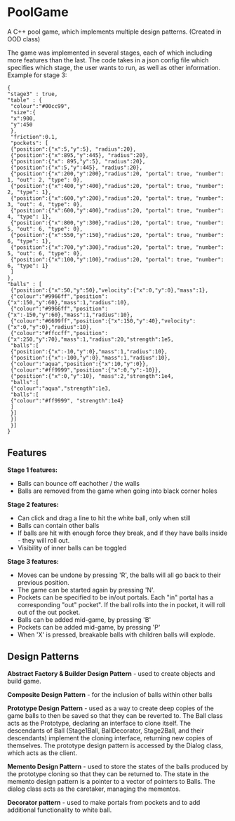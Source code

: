 # PoolGame
A C++ pool game, which implements multiple design patterns. (Created in OOD class)

The game was implemented in several stages, each of which including more features than the last. The code takes in a json config file which specifies which stage, the user wants to run, as well as other information. Example for stage 3:

```
{
"stage3" : true,
"table" : {
 "colour":"#00cc99",
 "size":{
 "x":900,
 "y":450
 },
 "friction":0.1,
 "pockets": [
 {"position":{"x":5,"y":5}, "radius":20},
 {"position":{"x":895,"y":445}, "radius":20},
 {"position":{"x": 895,"y":5}, "radius":20},
 {"position":{"x":5,"y":445}, "radius":20},
 {"position":{"x":200,"y":200},"radius":20, "portal": true, "number": 1, "out": 2, "type": 0},
 {"position":{"x":400,"y":400},"radius":20, "portal": true, "number": 2, "type": 1},
 {"position":{"x":600,"y":200},"radius":20, "portal": true, "number": 3, "out": 4, "type": 0},
 {"position":{"x":600,"y":400},"radius":20, "portal": true, "number": 4, "type": 1},
 {"position":{"x":800,"y":300},"radius":20, "portal": true, "number": 5, "out": 6, "type": 0},
 {"position":{"x":550,"y":150},"radius":20, "portal": true, "number": 6, "type": 1},
 {"position":{"x":700,"y":300},"radius":20, "portal": true, "number": 5, "out": 6, "type": 0},
 {"position":{"x":100,"y":100},"radius":20, "portal": true, "number": 6, "type": 1}
 ]
},
"balls" : [
 {"position":{"x":50,"y":50},"velocity":{"x":0,"y":0},"mass":1},
 {"colour":"#9966ff","position":{"x":150,"y":60},"mass":1,"radius":10},
 {"colour":"#9966ff","position":{"x":-150,"y":60},"mass":1,"radius":10},
 {"colour":"#6699ff","position":{"x":150,"y":40},"velocity":{"x":0,"y":0},"radius":10},
 {"colour":"#ffccff","position":{"x":250,"y":70},"mass":1,"radius":20,"strength":1e5,
 "balls":[
 {"position":{"x":-10,"y":0},"mass":1,"radius":10},
 {"position":{"x":-100,"y":0},"mass":1,"radius":10},
 {"colour":"aqua","position":{"x":10,"y":0}},
 {"colour":"#ff9999","position":{"x":0,"y":-10}},
 {"position":{"x":0,"y":10}, "mass":2,"strength":1e4,
 "balls":[
 {"colour":"aqua","strength":1e3,
 "balls":[
 {"colour":"#ff9999", "strength":1e4}
 ]
 }]
 }]
 }]
}
```

## Features
**Stage 1 features:**
- Balls can bounce off eachother / the walls
- Balls are removed from the game when going into black corner holes

**Stage 2 features:**
- Can click and drag a line to hit the white ball, only when still
- Balls can contain other balls
- If balls are hit with enough force they break, and if they have balls inside - they will roll out.
- Visibility of inner balls can be toggled

**Stage 3 features:**
- Moves can be undone by pressing 'R', the balls will all go back to their previous position.
- The game can be started again by pressing 'N'. 
- Pockets can be specified to be in/out portals. Each "in" portal has a corresponding "out" pocket". If the ball rolls into the in pocket, it will roll out of the out pocket. 
- Balls can be added mid-game, by pressing 'B'
- Pockets can be added mid-game, by pressing 'P'
- When 'X' is pressed, breakable balls with children balls will explode.

## Design Patterns
**Abstract Factory & Builder Design Pattern** - used to create objects and build game.

**Composite Design Pattern** - for the inclusion of balls within other balls

**Prototype Design Pattern** - used as a way to create deep copies of the game balls to then be saved so that they can be reverted to. The Ball class acts as the Prototype, declaring an interface to clone itself. The descendants of Ball (Stage1Ball, BallDecorator, Stage2Ball, and their descendants) implement the cloning interface, returning new copies of themselves. The prototype design pattern is accessed by the Dialog class, which acts as the client. 

**Memento Design Pattern** - used to store the states of the balls produced by the prototype cloning so that they can be returned to. The state in the memento design pattern is a pointer to a vector of pointers to Balls. The dialog class acts as the caretaker, managing the mementos. 

**Decorator pattern** - used to make portals from pockets and to add additional functionality to white ball.
